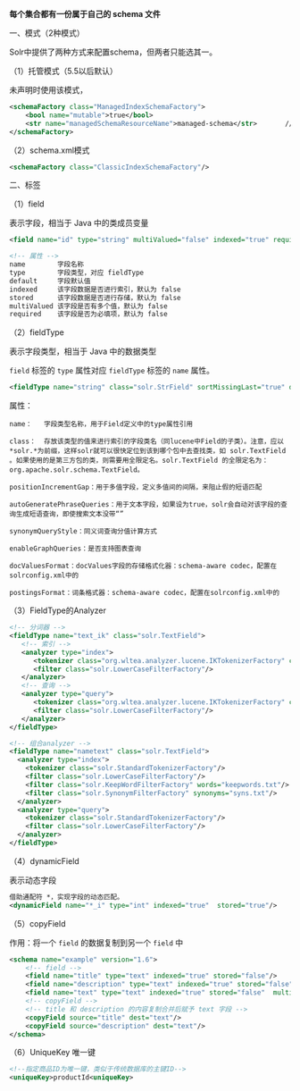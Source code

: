 **每个集合都有一份属于自己的 schema 文件**



一、模式（2种模式）

Solr中提供了两种方式来配置schema，但两者只能选其一。

（1）托管模式（5.5以后默认）

未声明<schemaFactory/>时使用该模式，

```xml
<schemaFactory class="ManagedIndexSchemaFactory">
    <bool name="mutable">true</bool>
    <str name="managedSchemaResourceName">managed-schema</str>       // schema文件名
</schemaFactory>
```

（2）schema.xml模式

```xml
<schemaFactory class="ClassicIndexSchemaFactory"/>
```



二、标签

（1）field

表示字段，相当于 Java 中的类成员变量

```xml
<field name="id" type="string" multiValued="false" indexed="true" required="true" stored="true"/>

<!-- 属性 -->
name		字段名称
type		字段类型，对应 fieldType
default		字段默认值
indexed		该字段数据是否进行索引，默认为 false
stored		该字段数据是否进行存储，默认为 false
multiValued	该字段是否有多个值，默认为 false
required	该字段是否为必填项，默认为 false
```



（2）fieldType

表示字段类型，相当于 Java 中的数据类型

`field` 标签的 `type` 属性对应 `fieldType` 标签的 `name` 属性。

```xml
<fieldType name="string" class="solr.StrField" sortMissingLast="true" docValues="true"/>
```



属性：

```less
name：	字段类型名称，用于Field定义中的type属性引用

class：	存放该类型的值来进行索引的字段类名（同lucene中Field的子类）。注意，应以 *solr.*为前缀，这样solr就可以很快定位到该到哪个包中去查找类，如 solr.TextField 。如果使用的是第三方包的类，则需要用全限定名。solr.TextField 的全限定名为：org.apache.solr.schema.TextField。

positionIncrementGap：用于多值字段，定义多值间的间隔，来阻止假的短语匹配

autoGeneratePhraseQueries：用于文本字段，如果设为true，solr会自动对该字段的查询生成短语查询，即使搜索文本没带“”

synonymQueryStyle：同义词查询分值计算方式

enableGraphQueries：是否支持图表查询

docValuesFormat：docValues字段的存储格式化器：schema-aware codec，配置在solrconfig.xml中的

postingsFormat：词条格式器：schema-aware codec，配置在solrconfig.xml中的
```



（3）FieldType的Analyzer

```xml
<!-- 分词器 -->
<fieldType name="text_ik" class="solr.TextField">
   <!-- 索引 -->
   <analyzer type="index">
      <tokenizer class="org.wltea.analyzer.lucene.IKTokenizerFactory" conf="ik.conf" useSmart="false"/>
      <filter class="solr.LowerCaseFilterFactory"/>
   </analyzer>
   <!-- 查询 --> 
   <analyzer type="query">
      <tokenizer class="org.wltea.analyzer.lucene.IKTokenizerFactory" conf="ik.conf" useSmart="true"/>
      <filter class="solr.LowerCaseFilterFactory"/>
   </analyzer>
</fieldType>

<!-- 组合analyzer -->
<fieldType name="nametext" class="solr.TextField">
  <analyzer type="index">
    <tokenizer class="solr.StandardTokenizerFactory"/>
    <filter class="solr.LowerCaseFilterFactory"/>
    <filter class="solr.KeepWordFilterFactory" words="keepwords.txt"/>
    <filter class="solr.SynonymFilterFactory" synonyms="syns.txt"/>
  </analyzer>
  <analyzer type="query">
    <tokenizer class="solr.StandardTokenizerFactory"/>
    <filter class="solr.LowerCaseFilterFactory"/>
  </analyzer>
</fieldType>
```



（4）dynamicField

表示动态字段

```xml
借助通配符 *，实现字段的动态匹配。
<dynamicField name="*_i" type="int" indexed="true"  stored="true"/>
```



（5）copyField

作用：将一个 `field` 的数据复制到另一个 `field` 中

```xml
<schema name="example" version="1.6">
    <!-- field -->
    <field name="title" type="text" indexed="true" stored="false"/>
    <field name="description" type="text" indexed="true" stored="false"/>
    <field name="text" type="text" indexed="true" stored="false"  multiValued="true"/>
    <!-- copyField -->
    <!-- title 和 description 的内容复制合并后赋予 text 字段 -->
    <copyField source="title" dest="text"/>
    <copyField source="description" dest="text"/>
</schema>
```



（6）UniqueKey 唯一键

```xml
<!--指定商品ID为唯一键，类似于传统数据库的主键ID-->
<uniqueKey>productId<uniqueKey>
```